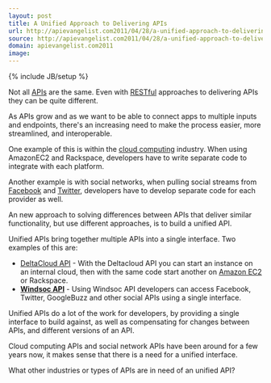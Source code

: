 ```yaml
---
layout: post
title: A Unified Approach to Delivering APIs
url: http://apievangelist.com2011/04/28/a-unified-approach-to-delivering-apis/
source: http://apievangelist.com2011/04/28/a-unified-approach-to-delivering-apis/
domain: apievangelist.com2011
image: 
---
```

{% include JB/setup %}
<a title="DeltaCloud API" href="http://incubator.apache.org/deltacloud/"><img src="http://kinlane-productions.s3.amazonaws.com/deltacloud-logo.PNG" alt="" align="right" /></a>Not all <a href="http://www.apievangelist.com">APIs</a> are the same.  Even with <a href="http://blog.apievangelist.com/2011/01/30/api-technology-rest/">RESTful</a> approaches to delivering APIs they can be quite different.<p></p>
As APIs grow and as we want to be able to connect apps to multiple inputs and endpoints, there's an increasing need to make the process easier, more streamlined, and interoperable.<p></p>
One example of this is within the <a href="http://www.kinlane.com/category/cloud-computing/">cloud computing</a> industry.  When using AmazonEC2 and Rackspace, developers have to write separate code to integrate with each platform.<p></p>
Another example is with social networks, when pulling social streams from <a href="http://www.kinlane.com/category/facebook/">Facebook</a> and <a href="http://www.kinlane.com/category/twitter/">Twitter</a>, developers have to develop separate code for each provider as well.<p></p>
An new approach to solving differences between APIs that deliver similar functionality, but use different approaches, is to build a unified API.<p></p>
Unified APIs bring together multiple APIs into a single interface.   Two examples of  this are:
<ul class="mainlist">
	<li><a title="DeltaCloud API" href="http://incubator.apache.org/deltacloud/">DeltaCloud API</a> - With the Deltacloud API you can start an instance on an internal cloud, then with the same code start another on <a href="http://www.kinlane.com/category/amazon/amazon-ec2/">Amazon EC2</a> or Rackspace.</li>
	<li><strong><a title="Windsoc" href="http://www.windsoc.co/">Windsoc API</a></strong> - Using Windsoc API developers can access Facebook, Twitter, GoogleBuzz and other social APIs using a single interface.</li>
</ul>
Unified APIs do a lot of the work for developers, by providing a single interface to build against, as well as compensating for changes between APIs, and different versions of an API.<a title="Windsoc" href="http://www.windsoc.co/"><img src="http://kinlane-productions.s3.amazonaws.com/api-evangelist/windsoc.jpg" alt="" align="right" /></a><p></p>
Cloud computing APIs and social network APIs have been around for a few years now, it makes sense that there is a need for a unified interface.<p></p>
What other industries or types of APIs are in need of  an unified API?
